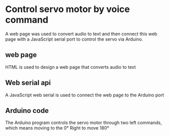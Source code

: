 # Control servo motor by voice command

A web page was used to convert audio to text and then connect this web page with a JavaScript serial port to control the servo via Arduino.

## web page 
HTML is used to design a web page that converts audio to text

## Web serial api
A JavaScript web serial is used to connect the web page to the Arduino port

## Arduino code 
The Arduino program controls the servo motor through two left commands, which means moving to the  0°
Right to move 180°
